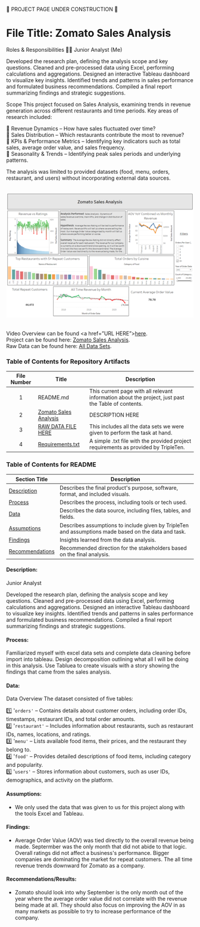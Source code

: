 🚧 PROJECT PAGE UNDER CONSTRUCTION 🚧  

# File Title: Zomato Sales Analysis 

Roles & Responsibilities
👨‍💻 Junior Analyst (Me)

Developed the research plan, defining the analysis scope and key questions.
Cleaned and pre-processed data using Excel, performing calculations and aggregations.
Designed an interactive Tableau dashboard to visualize key insights.
Identified trends and patterns in sales performance and formulated business recommendations.
Compiled a final report summarizing findings and strategic suggestions.  

Scope
This project focused on Sales Analysis, examining trends in revenue generation across different restaurants and time periods. Key areas of research included:

🔹 Revenue Dynamics – How have sales fluctuated over time? <br/>
🔹 Sales Distribution – Which restaurants contribute the most to revenue?<br/>
🔹 KPIs & Performance Metrics – Identifying key indicators such as total sales, average order value, and sales frequency.<br/>
🔹 Seasonality & Trends – Identifying peak sales periods and underlying patterns.<br/>

The analysis was limited to provided datasets (food, menu, orders, restaurant, and users) without incorporating external data sources.<br/><br/>


[<img src="https://github.com/Turner-Walz/Data_projects_TripleTen/blob/main/Zomato/Snip%20of%20Overview%20Page" alt="First Sheet of Project**">](https://github.com/Turner-Walz/Data_projects_TripleTen/blob/main/Zomato/Snip%20of%20Overview%20Page)  <br/><br/>

Video Overview can be found <a href=”URL HERE”><u>here</u>.</a>  
Project can be found here: [Zomato Sales Analysis](https://public.tableau.com/app/profile/turner.walz/viz/Sprint7-ProjectFinal/Dashboard-Overview).<br/>
Raw Data can be found here: [All Data Sets](https://1drv.ms/x/c/1ca507718247c69e/EcQoxRm0ovRLohqkgZOl5DcBs-vp1o5NJ92MhY3JMPbOMw?e=a7o6S1).<br/>  

### Table of Contents for Repository Artifacts
| File Number | Title | Description |
| :-----------: | ----------- |----------- |
| 1 | README.md | This current page with all relevant information about the project, just past the Table of contents. |
| 2 | [Zomato Sales Analysis](https://public.tableau.com/app/profile/turner.walz/viz/Sprint7-ProjectFinal/Dashboard-Overview) | DESCRIPTION HERE |
| 3 | [RAW DATA FILE HERE](https://1drv.ms/x/c/1ca507718247c69e/EcQoxRm0ovRLohqkgZOl5DcBs-vp1o5NJ92MhY3JMPbOMw?e=a7o6S1) | This includes all the data sets we were given to perform the task at hand. |
| 4 | [Requirements.txt](https://github.com/Turner-Walz/Data_projects_TripleTen/blob/main/Zomato/requirements.txt) | A simple .txt file with the provided project requirements as provided by TripleTen. |

### Table of Contents for README
| Section Title | Description |
| ----------- |----------- |
| [Description](LINK) | Describes the final product's purpose, software, format, and included visuals. |
| [Process](LINK) | Describes the process, including tools or tech used. |
| [Data](LINK) | Describes the data source, including files, tables, and fields. |
| [Assumptions](LINK) | Describes assumptions to include given by TripleTen and assumptions made based on the data and task. |
| [Findings](LINK) | Insights learned from the data analysis. |
| [Recommendations](LINK) | Recommended direction for the stakeholders based on the final analysis. |

#### Description:
Junior Analyst
 
Developed the research plan, defining the analysis scope and key questions.
Cleaned and pre-processed data using Excel, performing calculations and aggregations.
Designed an interactive Tableau dashboard to visualize key insights.
Identified trends and patterns in sales performance and formulated business recommendations.
Compiled a final report summarizing findings and strategic suggestions.

#### Process:
Familiarized myself with excel data sets and complete data cleaning before import into tableau. Design decomposition outlining what all I will be doing in this analysis. Use Tabluea to create visuals with a story showing the findings that came from the sales analysis. 

#### Data:
Data Overview
The dataset consisted of five tables:

1️⃣ '`orders'` – Contains details about customer orders, including order IDs, timestamps, restaurant IDs, and total order amounts.<br/>
2️⃣ '`restaurant'` – Includes information about restaurants, such as restaurant IDs, names, locations, and ratings.<br/>
3️⃣ '`menu'` – Lists available food items, their prices, and the restaurant they belong to.<br/>
4️⃣ '`food'` – Provides detailed descriptions of food items, including category and popularity.<br/>
5️⃣ '`users'` – Stores information about customers, such as user IDs, demographics, and activity on the platform.<br/>



#### Assumptions:
- We only used the data that was given to us for this project along with the tools Excel and Tableau. 


#### Findings:
- Average Order Value (AOV) was tied directly to the overall revenue being made. Septermber was the only month that did not abide to that logic. Overall ratings did not affect a business's performance. Bigger companies are dominating the market for repeat customers. The all time revenue trends downward for Zomato as a company. 

#### Recommendations/Results:
- Zomato should look into why September is the only month out of the year where the average order value did not correlate with the revenue being made at all. They should also focus on improving the AOV in as many markets as possible to try to increase performance of the company. 


